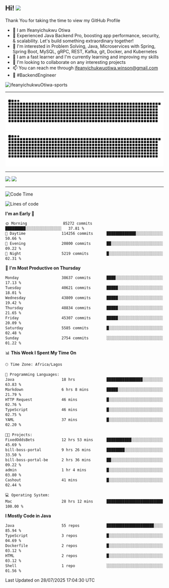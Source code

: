 <!-- BLOG-POST-LIST:START --><!-- BLOG-POST-LIST:END -->

## Hi! <img src="https://media.giphy.com/media/hvRJCLFzcasrR4ia7z/giphy.gif" width="4%"> 

Thank You for taking the time to view my GitHub Profile

- 👋 I am Ifeanyichukwu Otiwa
- 🚀 Experienced Java Backend Pro, boosting app performance, security, & scalability. Let's build something extraordinary together!
- 👀 I'm interested in Problem Solving, Java, Microservices with Spring, Spring Boot, MySQL, gRPC, REST, Kafka, git, Docker, and Kubernetes
- 🌱 I am a fast learner and I'm currently learning and improving my skills
- 💞️ I'm looking to collaborate on any interesting projects
- 📫 You can reach me through ifeanyichukwuotiwa.winson@gmail.com
- 🚀 #BackendEngineer

<p align="left" marginTop="10px"> <img src="https://komarev.com/ghpvc/?username=ifeanyichukwuOtiwa-sports&label=Profile%20views&color=0e75b6&style=for-the-badge" alt="ifeanyichukwuOtiwa-sports" /> </p>

***

<!--🐍📈SNAKEGRAPH / 🌐WEBSITE: https://github.com/Platane/snk -->
![github contribution grid snake animation](https://raw.githubusercontent.com/ifeanyichukwuOtiwa-sports/ifeanyichukwuOtiwa-sports/output/github-contribution-grid-snake-dark.svg#gh-dark-mode-only)![github contribution grid snake animation](https://raw.githubusercontent.com/ifeanyichukwuOtiwa-sports/ifeanyichukwuOtiwa-sports/output/github-contribution-grid-snake.svg#gh-light-mode-only)

***

<p float="left">
  <img float="left" src="https://github-readme-stats.vercel.app/api?username=ifeanyichukwuOtiwa-sports&count_private=true&include_all_commits=true&theme=react&show_icons=true" />
  <img float="right" src="https://github-readme-stats.vercel.app/api/top-langs/?username=ifeanyichukwuOtiwa-sports&layout=compact&show_icons=true&theme=react" /> 
</p>

***



<!--START_SECTION:waka-->
![Code Time](http://img.shields.io/badge/Code%20Time-4%2C015%20hrs%2041%20mins-blue)

![Lines of code](https://img.shields.io/badge/From%20Hello%20World%20I%27ve%20Written-61.0%20million%20lines%20of%20code-blue)

**I'm an Early 🐤** 

```text
🌞 Morning                85272 commits       █████████░░░░░░░░░░░░░░░░   37.81 % 
🌆 Daytime                114256 commits      █████████████░░░░░░░░░░░░   50.66 % 
🌃 Evening                20800 commits       ██░░░░░░░░░░░░░░░░░░░░░░░   09.22 % 
🌙 Night                  5219 commits        █░░░░░░░░░░░░░░░░░░░░░░░░   02.31 % 
```
📅 **I'm Most Productive on Thursday** 

```text
Monday                   38637 commits       ████░░░░░░░░░░░░░░░░░░░░░   17.13 % 
Tuesday                  40621 commits       █████░░░░░░░░░░░░░░░░░░░░   18.01 % 
Wednesday                43809 commits       █████░░░░░░░░░░░░░░░░░░░░   19.42 % 
Thursday                 48834 commits       █████░░░░░░░░░░░░░░░░░░░░   21.65 % 
Friday                   45307 commits       █████░░░░░░░░░░░░░░░░░░░░   20.09 % 
Saturday                 5585 commits        █░░░░░░░░░░░░░░░░░░░░░░░░   02.48 % 
Sunday                   2754 commits        ░░░░░░░░░░░░░░░░░░░░░░░░░   01.22 % 
```


📊 **This Week I Spent My Time On** 

```text
🕑︎ Time Zone: Africa/Lagos

💬 Programming Languages: 
Java                     18 hrs              ████████████████░░░░░░░░░   63.83 % 
Markdown                 6 hrs 8 mins        █████░░░░░░░░░░░░░░░░░░░░   21.79 % 
HTTP Request             46 mins             █░░░░░░░░░░░░░░░░░░░░░░░░   02.76 % 
TypeScript               46 mins             █░░░░░░░░░░░░░░░░░░░░░░░░   02.75 % 
YAML                     37 mins             █░░░░░░░░░░░░░░░░░░░░░░░░   02.20 % 

🐱‍💻 Projects: 
FixedOddsBets            12 hrs 53 mins      ███████████░░░░░░░░░░░░░░   45.69 % 
bill-boss-portal         9 hrs 26 mins       ████████░░░░░░░░░░░░░░░░░   33.50 % 
bill-boss-portal-be      2 hrs 36 mins       ██░░░░░░░░░░░░░░░░░░░░░░░   09.22 % 
admin                    1 hr 4 mins         █░░░░░░░░░░░░░░░░░░░░░░░░   03.80 % 
Cashout                  41 mins             █░░░░░░░░░░░░░░░░░░░░░░░░   02.44 % 

💻 Operating System: 
Mac                      28 hrs 12 mins      █████████████████████████   100.00 % 
```

**I Mostly Code in Java** 

```text
Java                     55 repos            █████████████████████░░░░   85.94 % 
TypeScript               3 repos             █░░░░░░░░░░░░░░░░░░░░░░░░   04.69 % 
Dockerfile               2 repos             █░░░░░░░░░░░░░░░░░░░░░░░░   03.12 % 
HTML                     2 repos             █░░░░░░░░░░░░░░░░░░░░░░░░   03.12 % 
Shell                    1 repo              ░░░░░░░░░░░░░░░░░░░░░░░░░   01.56 % 
```




 Last Updated on 28/07/2025 17:04:30 UTC
<!--END_SECTION:waka-->

<!--
<p align="center">
![trophy](https://github-profile-trophy.vercel.app/?username=ifeanyichukwuOtiwa-sports&theme=onedark) (https://github.com/ryo-ma/github-profile-trophy)
</p>
-->

<!---
ifeanyi-otiwa/ifeanyi-otiwa is a ✨ special ✨ repository because its `README.md` (this file) appears on your GitHub profile.
You can click the Preview link to take a look at your changes.
--->
